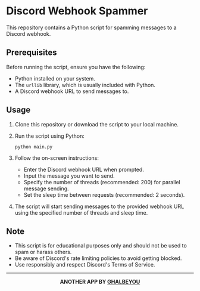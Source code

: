 # Discord Webhook Spammer

This repository contains a Python script for spamming messages to a Discord webhook.
## Prerequisites

Before running the script, ensure you have the following:

- Python installed on your system.
- The `urllib` library, which is usually included with Python.
- A Discord webhook URL to send messages to.

## Usage

1. Clone this repository or download the script to your local machine.

2. Run the script using Python:

   ```shell
   python main.py
   ```

3. Follow the on-screen instructions:

   - Enter the Discord webhook URL when prompted.
   - Input the message you want to send.
   - Specify the number of threads (recommended: 200) for parallel message sending.
   - Set the sleep time between requests (recommended: 2 seconds).

4. The script will start sending messages to the provided webhook URL using the specified number of threads and sleep time.

## Note

- This script is for educational purposes only and should not be used to spam or harass others.
- Be aware of Discord's rate limiting policies to avoid getting blocked.
- Use responsibly and respect Discord's Terms of Service.

---------------
<center>
<b>ANOTHER APP BY <A HREF='/GHALBEYOU'>GHALBEYOU</A>
</center>
